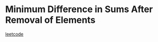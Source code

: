 Minimum Difference in Sums After Removal of Elements
====================================================
[leetcode](https://leetcode.com/problems/minimum-difference-in-sums-after-removal-of-elements)
